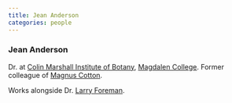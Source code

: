 ```yaml
---
title: Jean Anderson
categories: people
---
```


### Jean Anderson

Dr. at [Colin Marshall Institute of Botany](ColinMarshallInstituteOfBotany), [Magdalen College](MagdalenCollege). Former colleague of [Magnus Cotton](MagnusCotton).

Works alongside Dr. [Larry Foreman](LarryForeman).
